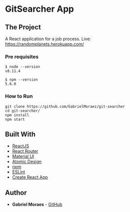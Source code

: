 # GitSearcher App

## The Project

A React application for a job process.
Live: https://randomplanets.herokuapp.com/

### Pre requisites

```
$ node --version
v8.11.4

$ npm --version
5.6.0

```

### How to Run

```
git clone https://github.com/GabrielMoraez/git-searcher
cd git-searcher/
npm install
npm start
```

## Built With

* [ReactJS](https://reactjs.org/)
* [React Router](https://reacttraining.com/react-router/web/guides/philosophy)
* [Material UI](https://material-ui.com/)
* [Atomic Design](https://docs.expo.io/versions/latest/)
* [npm](https://www.npmjs.com/)
* [ESLint](https://eslint.org/)
* [Create React App](https://github.com/facebook/create-react-app)


## Author

* **Gabriel Moraes** - [GitHub](https://github.com/GabrielMoraez)